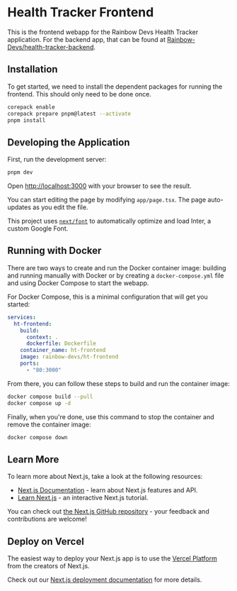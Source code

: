 # Health Tracker Frontend

This is the frontend webapp for the Rainbow Devs Health Tracker application.
For the backend app, that can be found at
[Rainbow-Devs/health-tracker-backend](https://github.com/Rainbow-Devs/health-tracker-backend).

## Installation

To get started, we need to install the dependent packages for running the
frontend. This should only need to be done once.

```bash
corepack enable
corepack prepare pnpm@latest --activate
pnpm install
```

## Developing the Application

First, run the development server:

```bash
pnpm dev
```

Open [http://localhost:3000](http://localhost:3000) with your browser to see the result.

You can start editing the page by modifying `app/page.tsx`. The page auto-updates as you edit the file.

This project uses [`next/font`](https://nextjs.org/docs/basic-features/font-optimization) to automatically optimize and load Inter, a custom Google Font.

## Running with Docker

There are two ways to create and run the Docker container image: building and
running manually with Docker or by creating a `docker-compose.yml` file and
using Docker Compose to start the webapp.

For Docker Compose, this is a minimal configuration that will get you started:

```yaml
services:
  ht-frontend:
    build:
      context: .
      dockerfile: Dockerfile
    container_name: ht-frontend
    image: rainbow-devs/ht-frontend
    ports:
      - "80:3000"
```

From there, you can follow these steps to build and run the container image:

```bash
docker compose build --pull
docker compose up -d
```

Finally, when you're done, use this command to stop the container and remove
the container image:

```bash
docker compose down
```

## Learn More

To learn more about Next.js, take a look at the following resources:

- [Next.js Documentation](https://nextjs.org/docs) - learn about Next.js features and API.
- [Learn Next.js](https://nextjs.org/learn) - an interactive Next.js tutorial.

You can check out [the Next.js GitHub repository](https://github.com/vercel/next.js/) - your feedback and contributions are welcome!

## Deploy on Vercel

The easiest way to deploy your Next.js app is to use the [Vercel Platform](https://vercel.com/new?utm_medium=default-template&filter=next.js&utm_source=create-next-app&utm_campaign=create-next-app-readme) from the creators of Next.js.

Check out our [Next.js deployment documentation](https://nextjs.org/docs/deployment) for more details.
